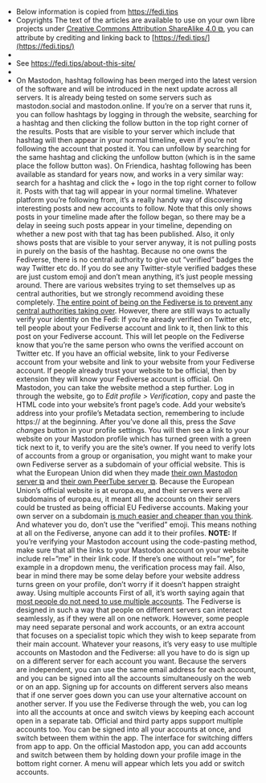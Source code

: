 - Below information is copied from https://fedi.tips
- Copyrights      The text of the articles are available to use on your own libre projects under [Creative Commons Attribution ShareAlike 4.0 ⧉](https://creativecommons.org/licenses/by-sa/4.0/), you can attribute by crediting and linking back to [https://fedi.tips/](https://fedi.tips/)
-
- See https://fedi.tips/about-this-site/
-
- On Mastodon, hashtag following has been merged  into the latest version of the software and will be introduced in the  next update across all servers. It is already being tested on some  servers such as mastodon.social and mastodon.online.  If you’re on a server that runs it, you can  follow hashtags by logging in through the website, searching for a  hashtag and then clicking the follow button in the top right corner of  the results. Posts that are visible to your server which include that  hashtag will then appear in your normal timeline, even if you’re not  following the account that posted it. You can unfollow by searching for  the same hashtag and clicking the unfollow button (which is in the same  place the follow button was).  On Friendica, hashtag following has been  available as standard for years now, and works in a very similar way:  search for a hashtag and click the + logo in the top right corner to  follow it. Posts with that tag will appear in your normal timeline.  Whatever platform you’re following from, it’s a really handy way of discovering interesting posts and new accounts to follow.  Note that this only shows posts in your  timeline made after the follow began, so there may be a delay in seeing  such posts appear in your timeline, depending on whether a new post with  that tag has been published. Also, it only shows posts that are visible  to your server anyway, it is not pulling posts in purely on the basis  of the hashtag.       Because no one owns the Fediverse, there is no    central authority to give out “verified” badges the way Twitter etc do.    If you do see any Twitter-style verified badges these are just custom    emoji and don’t mean anything, it’s just people messing around.      There are various websites trying to set    themselves up as central authorities, but we strongly recommend avoiding    these completely. [The entire point of being on the Fediverse is to prevent any central authorities taking over](https://fedi.tips/mastodon-and-the-fediverse-beginners-start-here/#whoownsthefediverse).      However, there are still ways to actually verify your identity on the Fedi: If you’re already verified on Twitter etc, tell people about your    Fediverse account and link to it, then link to this post on your    Fediverse account. This will let people on the Fediverse know that    you’re the same person who owns the verified account on Twitter etc. If you have an official website, link to your Fediverse account from    your website and link to your website from your Fediverse account. If    people already trust your website to be official, then by extension they    will know your Fediverse account is official. On Mastodon, you can take the website method a step further. Log in through the website, go to *Edit profile > Verification*,    copy and paste the HTML code into your website’s front page’s code. Add    your website’s address into your profile’s Metadata section,    remembering to include https:// at the beginning. After you’ve done all    this, press the *Save changes* button in your profile settings.    You will then see a link to your website on your Mastodon profile which    has turned green with a green tick next to it, to verify you are the    site’s owner. If you need to verify lots of accounts from a group or organisation,    you might want to make your own Fediverse server as a subdomain of your    official website. This is what the European Union did when they made [their own Mastodon server ⧉](https://social.network.europa.eu/) and [their own PeerTube server ⧉](https://tube.network.europa.eu/).    Because the European Union’s official website is at europa.eu, and    their servers were all subdomains of europa.eu, it meant all the    accounts on their servers could be trusted as being official EU    Fediverse accounts. Making your own server on a subdomain [is much easier and cheaper than you think](https://growyourown.services/grow-your-own-social-network/).      And whatever you do, don’t use the “verified”    emoji. This means nothing at all on the Fediverse, anyone can add it to    their profiles.      **NOTE:** If you’re verifying    your Mastodon account using the code-pasting method, make sure that all    the links to your Mastodon account on your website include rel=”me” in    their link code. If there’s one without rel=”me”, for example in a    dropdown menu, the verification process may fail. Also, bear in mind    there may be some delay before your website address turns green on your    profile, don’t worry if it doesn’t happen straight away.      Using multiple accounts      First of all, it’s worth saying again that [most people do not need to use multiple accounts](https://fedi.tips/mastodon-and-the-fediverse-beginners-start-here/#doineedmultipleaccounts).    The Fediverse is designed in such a way that people on different    servers can interact seamlessly, as if they were all on one network.       However, some people may need separate    personal and work accounts, or an extra account that focuses on a    specialist topic which they wish to keep separate from their main    account.      Whatever your reasons, it’s very easy to use    multiple accounts on Mastodon and the Fediverse: all you have to do is    sign up on a different server for each account you want. Because the    servers are independent, you can use the same email address for each    account, and you can be signed into all the accounts simultaneously on    the web or on an app. Signing up for accounts on different servers also    means that if one server goes down you can use your alternative account    on another server.      If you use the Fediverse through the web, you    can log into all the accounts at once and switch views by keeping each    account open in a separate tab.      Official and third party apps support multiple    accounts too. You can be signed into all your accounts at once, and    switch between them within the app. The interface for switching differs    from app to app.      On the official Mastodon app, you can add    accounts and switch between them by holding down your profile image in    the bottom right corner. A menu will appear which lets you add or switch    accounts.
